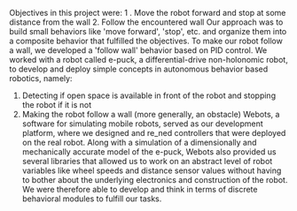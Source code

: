 Objectives in this project were:
1 . Move the robot forward and stop at some distance from the wall
2. Follow the encountered wall
Our approach was to build small behaviors like 'move forward', 'stop', etc. and organize them into a composite behavior that fulfilled the objectives. To make our robot follow a wall, we developed a 'follow wall' behavior based on PID control.
We worked with a robot called e-puck, a differential-drive non-holonomic robot, to develop and deploy simple concepts in autonomous behavior based robotics, namely:
1. Detecting if open space is available in front of the robot and stopping the robot if it is not
2. Making the robot follow a wall (more generally, an obstacle)
Webots, a software for simulating mobile robots, served as our development platform, where we designed and re_ned controllers that were deployed on the real robot. Along with a simulation of a dimensionally and mechanically accurate model of the e-puck, Webots also provided us several libraries that allowed us to work on an abstract level of robot variables like wheel speeds and distance sensor values without having to bother about the underlying electronics and construction of the robot. We were therefore able to develop and think in terms of discrete behavioral modules to fulfill our tasks.
